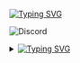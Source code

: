[![Typing SVG](https://readme-typing-svg.herokuapp.com?color=F7F7F7&height=27&lines=Hi+there+%F0%9F%91%8B;Hola+%F0%9F%91%8B;Cze%C5%9B%C4%87+%F0%9F%91%8B;Salut+%F0%9F%91%8B;Hallo+daar+%F0%9F%91%8B)](https://git.io/typing-svg)

![Discord](https://img.shields.io/badge/Beventar_2194-%237289DA.svg?style=for-the-badge&logo=discord&logoColor=white)

<details>
  <summary><a href="https://git.io/typing-svg"><img src="https://readme-typing-svg.herokuapp.com?color=F7F7F7&height=33&lines=%F0%9F%93%8A+Statistics;%F0%9F%93%8A+Statystyki;%F0%9F%93%8A+Estad%C3%ADsticas;%F0%9F%93%8A+Statistiques;%F0%9F%93%8A+Statistieken" alt="Typing SVG" /></a></summary>
  <br/>
    <p>
        <img src="https://github-readme-stats.vercel.app/api?username=Beventar&show_icons=true&theme=radical" />
    </p>
</details>
